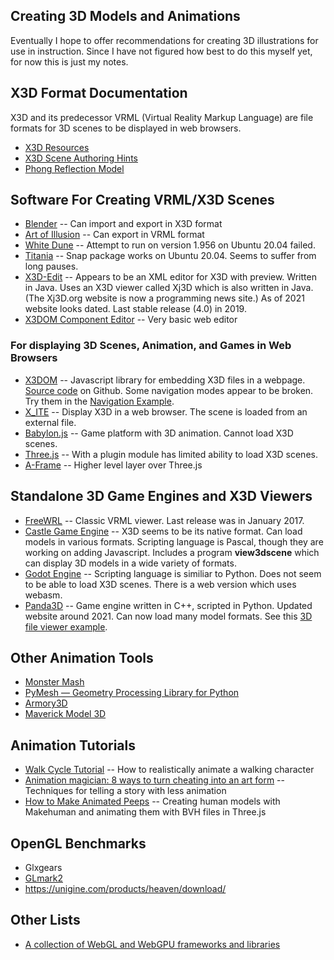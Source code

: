 ## Creating 3D Models and Animations

Eventually I hope to offer recommendations for creating 3D illustrations
for use in instruction. Since I have not figured how best to do this
myself yet, for now this is just my notes.

## X3D Format Documentation

X3D and its predecessor VRML (Virtual Reality Markup Language) are file
formats for 3D scenes to be displayed in web browsers.

* [X3D Resources](https://www.web3d.org/x3d/content/examples/X3dResources.html)
* [X3D Scene Authoring Hints](http://x3dgraphics.com/examples/X3dSceneAuthoringHints.html)
* [Phong Reflection Model](https://en.wikipedia.org/wiki/Phong_reflection_model)

## Software For Creating VRML/X3D Scenes

* [Blender](https://www.blender.org) --
	Can import and export in X3D format
* [Art of Illusion](http://www.artofillusion.org) --
	Can export in VRML format
* [White Dune](http://wdune.ourproject.org/) --
	Attempt to run on version 1.956 on Ubuntu 20.04 failed.
* [Titania](https://github.com/create3000/titania/wiki) --
	Snap package works on Ubuntu 20.04. Seems to suffer from
	long pauses.
* [X3D-Edit](https://savage.nps.edu/X3D-Edit/) --
	Appears to be an XML editor for X3D with preview. Written in Java.
	Uses an X3D viewer called Xj3D which is also written in Java.
	(The Xj3D.org website is now a programming news site.)
	As of 2021 website looks dated. Last stable release (4.0) in 2019.
* [X3DOM Component Editor](https://github.com/x3dom/component-editor) --
	Very basic web editor

### For displaying 3D Scenes, Animation, and Games in Web Browsers

* [X3DOM](https://www.x3dom.org/) --
	Javascript library for embedding X3D files in a webpage.
	[Source code](https://github.com/x3dom/x3dom) on Github.
	Some navigation modes appear to be broken. Try them in the
	[Navigation Example](https://doc.x3dom.org/tutorials/animationInteraction/navigation/example.html).
* [X\_ITE](https://github.com/create3000/x_ite/wiki) --
	Display X3D in a web browser. The scene is loaded from an external file.
* [Babylon.js](https://www.babylonjs.com/) --
	Game platform with 3D animation.
	Cannot load X3D scenes.
* [Three.js](https://threejs.org/) --
	With a plugin module has limited ability to load X3D scenes.
* [A-Frame](https://aframe.io/) --
	Higher level layer over Three.js

## Standalone 3D Game Engines and X3D Viewers

* [FreeWRL](http://freewrl.sourceforge.net/) --
	Classic VRML viewer. Last release was in January 2017.
* [Castle Game Engine](https://castle-engine.io/) --
	X3D seems to be its native format. Can load models in various formats.
	Scripting language is Pascal, though they are working on adding Javascript.
	Includes a program **view3dscene** which can display 3D models in a
	wide variety of formats.
* [Godot Engine](https://godotengine.org/) --
	Scripting language is similiar to Python.
	Does not seem to be able to load X3D scenes.
	There is a web version which uses webasm.
* [Panda3D](https://www.panda3d.org/) --
	Game engine written in C++, scripted in Python.
	Updated website around 2021. Can now load many model formats.
	See this [3D file viewer example](https://github.com/trueprice/python-video-tool).

## Other Animation Tools

* [Monster Mash](https://ai.googleblog.com/2021/04/monster-mash-sketch-based-tool-for.html)
* [PyMesh — Geometry Processing Library for Python](https://pymesh.readthedocs.io/en/latest/)
* [Armory3D](https://armory3d.org/)
* [Maverick Model 3D](https://github.com/zturtleman/mm3d)

## Animation Tutorials

* [Walk Cycle Tutorial](http://www.angryanimator.com/word/2010/11/26/tutorial-2-walk-cycle/) --
	How to realistically animate a walking character
* [Animation magician: 8 ways to turn cheating into an art form](https://opensource.com/article/17/5/animation-magician-how-turn-cheating-art-form) --
	Techniques for telling a story with less animation
* [How to Make Animated Peeps](http://www.jaanga.com/2012/04/how-to-make-animated-peeps.html) --
	Creating human models with Makehuman and animating them with BVH files in Three.js

## OpenGL Benchmarks

* Glxgears 
* [GLmark2](https://openbenchmarking.org/test/pts/glmark2)
* https://unigine.com/products/heaven/download/

## Other Lists

* [A collection of WebGL and WebGPU frameworks and libraries](https://gist.github.com/dmnsgn/76878ba6903cf15789b712464875cfdc)

